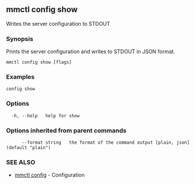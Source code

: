 ## mmctl config show

Writes the server configuration to STDOUT

### Synopsis

Prints the server configuration and writes to STDOUT in JSON format.

```
mmctl config show [flags]
```

### Examples

```
config show
```

### Options

```
  -h, --help   help for show
```

### Options inherited from parent commands

```
      --format string   the format of the command output [plain, json] (default "plain")
```

### SEE ALSO

* [mmctl config](mmctl_config.md)	 - Configuration

